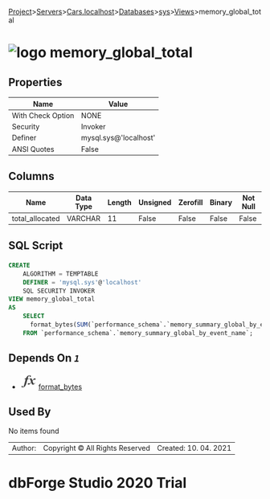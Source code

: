 [Project](../../../../../startpage.md)>[Servers](../../../../Servers.md)>[Cars.localhost](../../../Cars.localhost.md)>[Databases](../../Databases.md)>[sys](../sys.md)>[Views](Views.md)>memory_global_total


# ![logo](../../../../../Images/view64.svg) memory_global_total


## <a name="#Properties"></a>Properties
|Name|Value|
|---|---|
|With Check Option|NONE|
|Security|Invoker|
|Definer|mysql.sys@'localhost'|
|ANSI Quotes|False|


## <a name="#Columns"></a>Columns
|Name|Data Type|Length|Unsigned|Zerofill|Binary|Not Null|
|---|---|---|---|---|---|---|
|total_allocated|VARCHAR|11|False|False|False|False|

## <a name="#SqlScript"></a>SQL Script
```SQL
CREATE 
	ALGORITHM = TEMPTABLE
	DEFINER = 'mysql.sys'@'localhost'
	SQL SECURITY INVOKER
VIEW memory_global_total
AS
	SELECT
	  format_bytes(SUM(`performance_schema`.`memory_summary_global_by_event_name`.`CURRENT_NUMBER_OF_BYTES_USED`)) AS `total_allocated`
	FROM `performance_schema`.`memory_summary_global_by_event_name`;
```

## <a name="#DependsOn"></a>Depends On _`1`_
- ![Function](../../../../../Images/function.svg) [format_bytes](../Functions/format_bytes.md)


## <a name="#UsedBy"></a>Used By
No items found

||||
|---|---|---|
|Author: |Copyright © All Rights Reserved|Created: 10. 04. 2021|
# dbForge Studio 2020 Trial